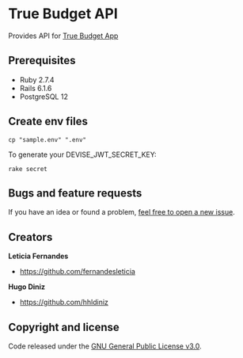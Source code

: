 # True Budget API 
Provides API for [True Budget App](https://github.com/hhldiniz/true-budget)

## Prerequisites
- Ruby 2.7.4
- Rails 6.1.6
- PostgreSQL 12

## Create env files
```
cp "sample.env" ".env"
```

To generate your DEVISE_JWT_SECRET_KEY:
```
rake secret
```
## Bugs and feature requests

If you have an idea or found a problem, [feel free to open a new issue](https://github.com/fernandesleticia/true-budget-api/issues/new).

## Creators

**Leticia Fernandes**

- <https://github.com/fernandesleticia>

**Hugo Diniz**

- <https://github.com/hhldiniz>

## Copyright and license

Code released under the [GNU General Public License v3.0](https://github.com/fernandesleticia/true-budget-api/blob/main/LICENSE).
